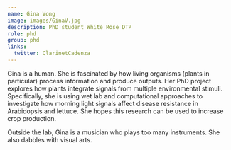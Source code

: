 ```yaml
---
name: Gina Vong
image: images/GinaV.jpg
description: PhD student White Rose DTP
role: phd
group: phd
links: 
  twitter: ClarinetCadenza
---
```


Gina is a human. She is fascinated by how living organisms (plants in particular) process information and produce outputs. Her PhD project explores how plants integrate signals from multiple environmental stimuli. Specifically, she is using wet lab and computational approaches to  investigate how morning light signals affect disease resistance in Arabidopsis and lettuce. She hopes this research can be used to increase crop production.

Outside the lab, Gina is a musician who plays too many instruments. She also dabbles with visual arts.

